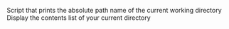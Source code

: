 Script that prints the absolute path name of the current working directory
Display the contents list of your current directory
